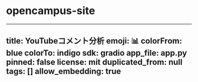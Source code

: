 # opencampus-site
---
title: YouTubeコメント分析
emoji: 📊
colorFrom: blue
colorTo: indigo
sdk: gradio
app_file: app.py
pinned: false
license: mit
duplicated_from: null
tags: []
allow_embedding: true
---
